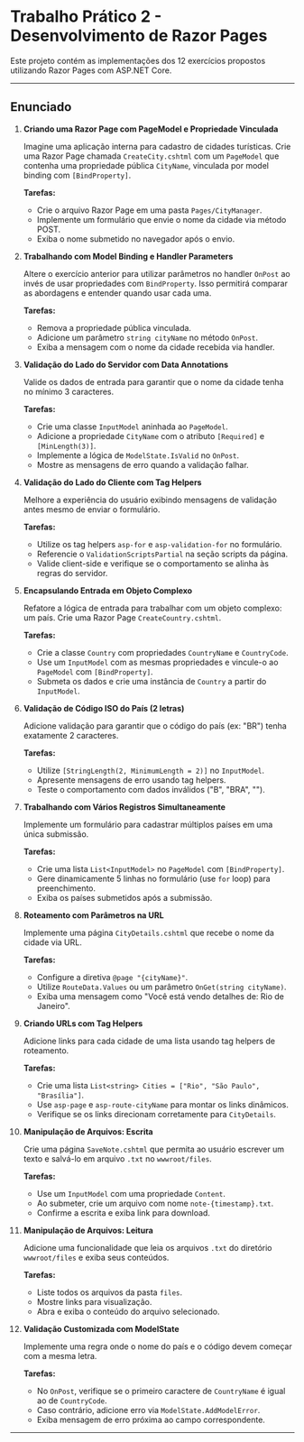 # Trabalho Prático 2 - Desenvolvimento de Razor Pages

Este projeto contém as implementações dos 12 exercícios propostos utilizando Razor Pages com ASP.NET Core.

---

## Enunciado

1. **Criando uma Razor Page com PageModel e Propriedade Vinculada**

   Imagine uma aplicação interna para cadastro de cidades turísticas. Crie uma Razor Page chamada `CreateCity.cshtml` com um `PageModel` que contenha uma propriedade pública `CityName`, vinculada por model binding com `[BindProperty]`.

   **Tarefas:**
   - Crie o arquivo Razor Page em uma pasta `Pages/CityManager`.
   - Implemente um formulário que envie o nome da cidade via método POST.
   - Exiba o nome submetido no navegador após o envio.

2. **Trabalhando com Model Binding e Handler Parameters**

   Altere o exercício anterior para utilizar parâmetros no handler `OnPost` ao invés de usar propriedades com `BindProperty`. Isso permitirá comparar as abordagens e entender quando usar cada uma.

   **Tarefas:**
   - Remova a propriedade pública vinculada.
   - Adicione um parâmetro `string cityName` no método `OnPost`.
   - Exiba a mensagem com o nome da cidade recebida via handler.

3. **Validação do Lado do Servidor com Data Annotations**

   Valide os dados de entrada para garantir que o nome da cidade tenha no mínimo 3 caracteres.

   **Tarefas:**
   - Crie uma classe `InputModel` aninhada ao `PageModel`.
   - Adicione a propriedade `CityName` com o atributo `[Required]` e `[MinLength(3)]`.
   - Implemente a lógica de `ModelState.IsValid` no `OnPost`.
   - Mostre as mensagens de erro quando a validação falhar.

4. **Validação do Lado do Cliente com Tag Helpers**

   Melhore a experiência do usuário exibindo mensagens de validação antes mesmo de enviar o formulário.

   **Tarefas:**
   - Utilize os tag helpers `asp-for` e `asp-validation-for` no formulário.
   - Referencie o `ValidationScriptsPartial` na seção scripts da página.
   - Valide client-side e verifique se o comportamento se alinha às regras do servidor.

5. **Encapsulando Entrada em Objeto Complexo**

   Refatore a lógica de entrada para trabalhar com um objeto complexo: um país. Crie uma Razor Page `CreateCountry.cshtml`.

   **Tarefas:**
   - Crie a classe `Country` com propriedades `CountryName` e `CountryCode`.
   - Use um `InputModel` com as mesmas propriedades e vincule-o ao `PageModel` com `[BindProperty]`.
   - Submeta os dados e crie uma instância de `Country` a partir do `InputModel`.

6. **Validação de Código ISO do País (2 letras)**

   Adicione validação para garantir que o código do país (ex: "BR") tenha exatamente 2 caracteres.

   **Tarefas:**
   - Utilize `[StringLength(2, MinimumLength = 2)]` no `InputModel`.
   - Apresente mensagens de erro usando tag helpers.
   - Teste o comportamento com dados inválidos ("B", "BRA", "").

7. **Trabalhando com Vários Registros Simultaneamente**

   Implemente um formulário para cadastrar múltiplos países em uma única submissão.

   **Tarefas:**
   - Crie uma lista `List<InputModel>` no `PageModel` com `[BindProperty]`.
   - Gere dinamicamente 5 linhas no formulário (use `for` loop) para preenchimento.
   - Exiba os países submetidos após a submissão.

8. **Roteamento com Parâmetros na URL**

   Implemente uma página `CityDetails.cshtml` que recebe o nome da cidade via URL.

   **Tarefas:**
   - Configure a diretiva `@page "{cityName}"`.
   - Utilize `RouteData.Values` ou um parâmetro `OnGet(string cityName)`.
   - Exiba uma mensagem como "Você está vendo detalhes de: Rio de Janeiro".

9. **Criando URLs com Tag Helpers**

   Adicione links para cada cidade de uma lista usando tag helpers de roteamento.

   **Tarefas:**
   - Crie uma lista `List<string> Cities = ["Rio", "São Paulo", "Brasília"]`.
   - Use `asp-page` e `asp-route-cityName` para montar os links dinâmicos.
   - Verifique se os links direcionam corretamente para `CityDetails`.

10. **Manipulação de Arquivos: Escrita**

    Crie uma página `SaveNote.cshtml` que permita ao usuário escrever um texto e salvá-lo em arquivo `.txt` no `wwwroot/files`.

    **Tarefas:**
    - Use um `InputModel` com uma propriedade `Content`.
    - Ao submeter, crie um arquivo com nome `note-{timestamp}.txt`.
    - Confirme a escrita e exiba link para download.

11. **Manipulação de Arquivos: Leitura**

    Adicione uma funcionalidade que leia os arquivos `.txt` do diretório `wwwroot/files` e exiba seus conteúdos.

    **Tarefas:**
    - Liste todos os arquivos da pasta `files`.
    - Mostre links para visualização.
    - Abra e exiba o conteúdo do arquivo selecionado.

12. **Validação Customizada com ModelState**

    Implemente uma regra onde o nome do país e o código devem começar com a mesma letra.

    **Tarefas:**
    - No `OnPost`, verifique se o primeiro caractere de `CountryName` é igual ao de `CountryCode`.
    - Caso contrário, adicione erro via `ModelState.AddModelError`.
    - Exiba mensagem de erro próxima ao campo correspondente.

---

